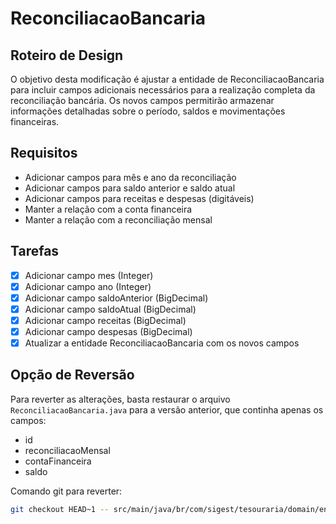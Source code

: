 # ReconciliacaoBancaria

## Roteiro de Design
O objetivo desta modificação é ajustar a entidade de ReconciliacaoBancaria para incluir campos adicionais necessários para a realização completa da reconciliação bancária. Os novos campos permitirão armazenar informações detalhadas sobre o período, saldos e movimentações financeiras.

## Requisitos
- Adicionar campos para mês e ano da reconciliação
- Adicionar campos para saldo anterior e saldo atual
- Adicionar campos para receitas e despesas (digitáveis)
- Manter a relação com a conta financeira
- Manter a relação com a reconciliação mensal

## Tarefas
- [x] Adicionar campo mes (Integer)
- [x] Adicionar campo ano (Integer)
- [x] Adicionar campo saldoAnterior (BigDecimal)
- [x] Adicionar campo saldoAtual (BigDecimal)
- [x] Adicionar campo receitas (BigDecimal)
- [x] Adicionar campo despesas (BigDecimal)
- [x] Atualizar a entidade ReconciliacaoBancaria com os novos campos

## Opção de Reversão
Para reverter as alterações, basta restaurar o arquivo `ReconciliacaoBancaria.java` para a versão anterior, que continha apenas os campos:
- id
- reconciliacaoMensal
- contaFinanceira
- saldo

Comando git para reverter:
```bash
git checkout HEAD~1 -- src/main/java/br/com/sigest/tesouraria/domain/entity/ReconciliacaoBancaria.java
```